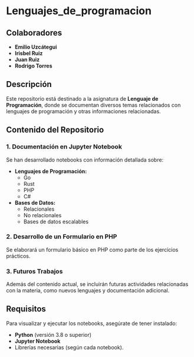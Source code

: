 # Lenguajes_de_programacion

## Colaboradores  
- **Emilio Uzcátegui**  
- **Irisbel Ruiz**  
- **Juan Ruiz**  
- **Rodrigo Torres**  

## Descripción  
Este repositorio está destinado a la asignatura de **Lenguaje de Programación**, donde se documentan diversos temas relacionados con lenguajes de programación y otras informaciones relacionadas.  

## Contenido del Repositorio  

###  1. Documentación en Jupyter Notebook  
Se han desarrollado notebooks con información detallada sobre:  
- **Lenguajes de Programación:**  
  - Go  
  - Rust  
  - PHP  
  - C#  
- **Bases de Datos:**  
  - Relacionales  
  - No relacionales  
  - Bases de datos escalables  

###  2. Desarrollo de un Formulario en PHP  
Se elaborará un formulario básico en PHP como parte de los ejercicios prácticos.  

### 3. Futuros Trabajos  
Además del contenido actual, se incluirán futuras actividades relacionadas con la materia, como nuevos lenguajes y documentación adicional.  

## Requisitos  
Para visualizar y ejecutar los notebooks, asegúrate de tener instalado:  
- **Python** (versión 3.8 o superior)  
- **Jupyter Notebook**  
- Librerías necesarias (según cada notebook). 

